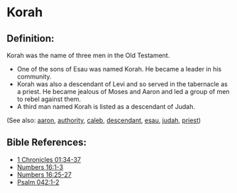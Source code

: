 # Korah #

## Definition: ##

Korah was the name of three men in the Old Testament.

* One of the sons of Esau was named Korah. He became a leader in his community.
* Korah was also a descendant of Levi and so served in the tabernacle as a priest. He became jealous of Moses and Aaron and led a group of men to rebel against them.
* A third man named Korah is listed as a descendant of Judah.

(See also: [aaron](../other/aaron.md), [authority](../kt/authority.md), [caleb](../other/caleb.md),  [descendant](../other/descendant.md), [esau](../other/esau.md), [judah](../other/judah.md), [priest](../kt/priest.md))

## Bible References: ##

* [1 Chronicles 01:34-37](https://door43.org/en/bible/notes/1ch/01/34)
* [Numbers 16:1-3](https://door43.org/en/bible/notes/num/16/01)
* [Numbers 16:25-27](https://door43.org/en/bible/notes/num/16/25)
* [Psalm 042:1-2](https://door43.org/en/bible/notes/psa/042/001)

